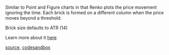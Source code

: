 Similar to Point and Figure charts in that Renko plots the price movement ignoring the time. Each brick is formed on a different column when the price moves beyond a threshold.

Brick size defaults to ATR (14)

Learn more about it [here](http://stockcharts.com/school/doku.php?id=chart_school:chart_analysis:renko)

[source](https://github.com/rrag/whalestats-stockcharts/blob/master/docs/lib/charts/Renko.js), [codesandbox](https://codesandbox.io/s/github/rrag/whalestats-stockcharts-examples2/tree/master/examples/Renko)
